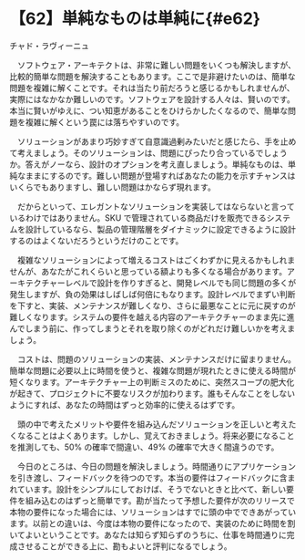 # 【62】単純なものは単純に{#e62}

<div class="author">チャド・ラヴィーニュ</div>

　ソフトウェア・アーキテクトは、非常に難しい問題をいくつも解決しますが、比較的簡単な問題を解決することもあります。ここで是非避けたいのは、簡単な問題を複雑に解くことです。それは当たり前だろうと感じるかもしれませんが、実際にはなかなか難しいのです。ソフトウェアを設計する人々は、賢いのです。本当に賢いがゆえに、つい知恵があることをひけらかしたくなるので、簡単な問題を複雑に解くという罠には落ちやすいのです。

　ソリューションがあまり巧妙すぎて自意識過剰みたいだと感じたら、手を止めて考えましょう。そのソリューションは、問題にぴったり合っているでしょうか。答えがノーなら、設計のオプションを考え直しましょう。単純なものは、単純なままにするのです。難しい問題が登場すればあなたの能力を示すチャンスはいくらでもありますし、難しい問題はかならず現れます。

　だからといって、エレガントなソリューションを実装してはならないと言っているわけではありません。SKU で管理されている商品だけを販売できるシステムを設計しているなら、製品の管理階層をダイナミックに設定できるように設計するのはよくないだろうというだけのことです。

　複雑なソリューションによって増えるコストはごくわずかに見えるかもしれませんが、あなたがこれくらいと思っている額よりも多くなる場合があります。アーキテクチャーレベルで設計を作りすぎると、開発レベルでも同じ問題の多くが発生しますが、負の効果はしばしば何倍にもなります。設計レベルでまずい判断を下すと、実装、メンテナンスが難しくなり、さらに最悪なことに元に戻すのが難しくなります。システムの要件を越える内容のアーキテクチャーのまま先に進んでしまう前に、作ってしまうとそれを取り除くのがどれだけ難しいかを考えましょう。

　コストは、問題のソリューションの実装、メンテナンスだけに留まりません。簡単な問題に必要以上に時間を使うと、複雑な問題が現れたときに使える時間が短くなります。アーキテクチャー上の判断ミスのために、突然スコープの肥大化が起きて、プロジェクトに不要なリスクが加わります。誰もそんなことをしないようにすれば、あなたの時間はずっと効率的に使えるはずです。

　頭の中で考えたメリットや要件を組み込んだソリューションを正しいと考えたくなることはよくあります。しかし、覚えておきましょう。将来必要になることを推測しても、50% の確率で間違い、49% の確率で大きく間違うのです。

　今日のところは、今日の問題を解決しましょう。時間通りにアプリケーションを引き渡し、フィードバックを待つのです。本当の要件はフィードバックに含まれています。設計をシンプルにしておけば、そうでないときと比べて、新しい要件を組み込むのはずっと簡単です。勘が当たって予想した要件が次のリリースで本物の要件になった場合には、ソリューションはすでに頭の中でできあがっています。以前との違いは、今度は本物の要件になったので、実装のために時間を割いてよいということです。あなたは知らず知らずのうちに、仕事を時間通りに完成させることができる上に、勘もよいと評判になるでしょう。
